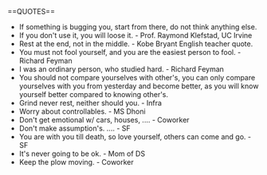 ==QUOTES==
- If something is bugging you, start from there, do not think anything else.
- If you don't use it, you will loose it. - Prof. Raymond Klefstad, UC Irvine
- Rest at the end, not in the middle. - Kobe Bryant English teacher quote.
- You must not fool yourself, and you are the easiest person to fool. - Richard Feyman
- I was an ordinary person, who studied hard. - Richard Feyman
- You should not compare yourselves with other's, you can only compare yourselves with you from yesterday and become better, as you will know yourself better compared to knowing other's.
- Grind never rest, neither should you. - Infra 
- Worry about controllables. - MS Dhoni
- Don't get emotional w/ cars, houses, .... - Coworker
- Don't make assumption's. .... - SF 
- You are with you till death, so love yourself, others can come and go. - SF 
- It's never going to be ok. - Mom of DS
- Keep the plow moving. - Coworker
